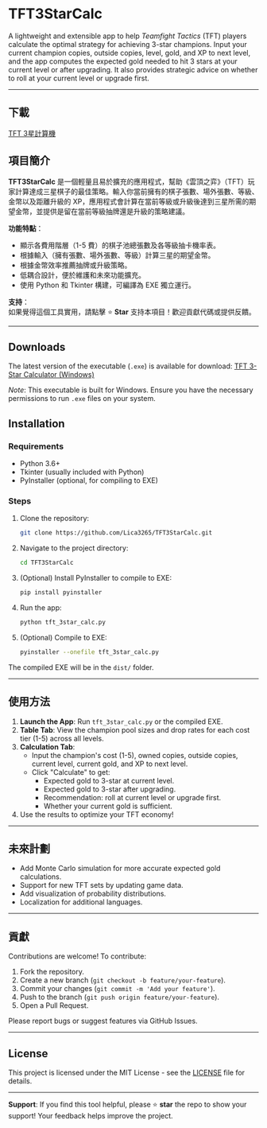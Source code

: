# TFT3StarCalc

A lightweight and extensible app to help *Teamfight Tactics* (TFT) players calculate the optimal strategy for achieving 3-star champions. Input your current champion copies, outside copies, level, gold, and XP to next level, and the app computes the expected gold needed to hit 3 stars at your current level or after upgrading. It also provides strategic advice on whether to roll at your current level or upgrade first.

---
## 下載
 [TFT 3星計算機](https://github.com/Lica3265/TFT3StarCalc/releases/download/Initial_release/TFT3StarCalc.exe)

## 項目簡介

**TFT3StarCalc** 是一個輕量且易於擴充的應用程式，幫助《雲頂之弈》（TFT）玩家計算達成三星棋子的最佳策略。輸入你當前擁有的棋子張數、場外張數、等級、金幣以及距離升級的 XP，應用程式會計算在當前等級或升級後達到三星所需的期望金幣，並提供是留在當前等級抽牌還是升級的策略建議。

**功能特點**：
- 顯示各費用階層（1-5 費）的棋子池總張數及各等級抽卡機率表。
- 根據輸入（擁有張數、場外張數、等級）計算三星的期望金幣。
- 根據金幣效率推薦抽牌或升級策略。
- 低耦合設計，便於維護和未來功能擴充。
- 使用 Python 和 Tkinter 構建，可編譯為 EXE 獨立運行。

**支持**：  
如果覺得這個工具實用，請點擊 ⭐ **Star** 支持本項目！歡迎貢獻代碼或提供反饋。

---
## Downloads
The latest version of the executable (`.exe`) is available for download:
 [TFT 3-Star Calculator (Windows)](https://github.com/Lica3265/TFT3StarCalc/releases/download/Initial_release/TFT3StarCalc.exe)

*Note*: This executable is built for Windows. Ensure you have the necessary permissions to run `.exe` files on your system.
## Installation

### Requirements
- Python 3.6+
- Tkinter (usually included with Python)
- PyInstaller (optional, for compiling to EXE)

### Steps
1. Clone the repository:
   ```bash
   git clone https://github.com/Lica3265/TFT3StarCalc.git
   ```
2. Navigate to the project directory:
   ```bash
   cd TFT3StarCalc
   ```
3. (Optional) Install PyInstaller to compile to EXE:
   ```bash
   pip install pyinstaller
   ```
4. Run the app:
   ```bash
   python tft_3star_calc.py
   ```
5. (Optional) Compile to EXE:
   ```bash
   pyinstaller --onefile tft_3star_calc.py
   ```

The compiled EXE will be in the `dist/` folder.

---

## 使用方法

1. **Launch the App**: Run `tft_3star_calc.py` or the compiled EXE.
2. **Table Tab**: View the champion pool sizes and drop rates for each cost tier (1-5) across all levels.
3. **Calculation Tab**:
   - Input the champion's cost (1-5), owned copies, outside copies, current level, current gold, and XP to next level.
   - Click "Calculate" to get:
     - Expected gold to 3-star at current level.
     - Expected gold to 3-star after upgrading.
     - Recommendation: roll at current level or upgrade first.
     - Whether your current gold is sufficient.
4. Use the results to optimize your TFT economy!

---

## 未來計劃

- Add Monte Carlo simulation for more accurate expected gold calculations.
- Support for new TFT sets by updating game data.
- Add visualization of probability distributions.
- Localization for additional languages.

---

## 貢獻

Contributions are welcome! To contribute:
1. Fork the repository.
2. Create a new branch (`git checkout -b feature/your-feature`).
3. Commit your changes (`git commit -m 'Add your feature'`).
4. Push to the branch (`git push origin feature/your-feature`).
5. Open a Pull Request.

Please report bugs or suggest features via GitHub Issues.

---

## License

This project is licensed under the MIT License - see the [LICENSE](LICENSE) file for details.

---

**Support**: If you find this tool helpful, please ⭐ **star** the repo to show your support! Your feedback helps improve the project.